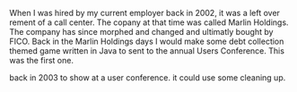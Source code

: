 When I was hired by my current employer back in 2002, it was a left over rement of a call center. The copany at that time was called Marlin Holdings. The company has since morphed and changed and ultimatly bought by FICO. Back in the Marlin Holdings days I would make some debt collection themed game written in Java to sent to the annual Users Conference. This was the first one.

back in 2003 to show at a user conference.
it could use some cleaning up. 

